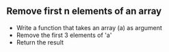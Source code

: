 ## Remove first n elements of an array

* Write a function that takes an array (a) as argument
* Remove the first 3 elements of 'a'
* Return the result